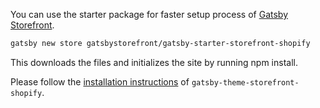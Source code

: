 You can use the starter package for faster setup process of [Gatsby Storefront](https://github.com/GatsbyStorefront/gatsby-theme-storefront-shopify).

```sh
gatsby new store gatsbystorefront/gatsby-starter-storefront-shopify
```

This downloads the files and initializes the site by running npm install.

Please follow the [installation instructions](https://github.com/GatsbyStorefront/gatsby-theme-storefront-shopify) of `gatsby-theme-storefront-shopify`.
